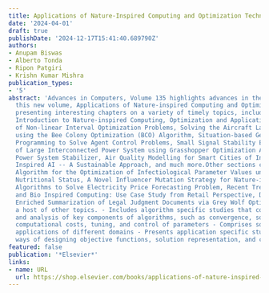 ```yaml
---
title: Applications of Nature-Inspired Computing and Optimization Techniques
date: '2024-04-01'
draft: true
publishDate: '2024-12-17T15:41:40.689790Z'
authors:
- Anupam Biswas
- Alberto Tonda
- Ripon Patgiri
- Krishn Kumar Mishra
publication_types:
- '5'
abstract: 'Advances in Computers, Volume 135 highlights advances in the field, with
  this new volume, Applications of Nature-inspired Computing and Optimization Techniques
  presenting interesting chapters on a variety of timely topics, including A Brief
  Introduction to Nature-inspired Computing, Optimization and Applications, Overview
  of Non-linear Interval Optimization Problems, Solving the Aircraft Landing Problem
  using the Bee Colony Optimization (BCO) Algorithm, Situation-based Genetic Network
  Programming to Solve Agent Control Problems, Small Signal Stability Enhancement
  of Large Interconnected Power System using Grasshopper Optimization Algorithm Tuned
  Power System Stabilizer, Air Quality Modelling for Smart Cities of India by Nature
  Inspired AI -- A Sustainable Approach, and much more.Other sections cover Genetic
  Algorithm for the Optimization of Infectiological Parameter Values under Different
  Nutritional Status, A Novel Influencer Mutation Strategy for Nature-inspired Optimization
  Algorithms to Solve Electricity Price Forecasting Problem, Recent Trends in Human
  and Bio Inspired Computing: Use Case Study from Retail Perspective, Domain Knowledge
  Enriched Summarization of Legal Judgment Documents via Grey Wolf Optimization, and
  a host of other topics. - Includes algorithm specific studies that cover basic introduction
  and analysis of key components of algorithms, such as convergence, solution accuracy,
  computational costs, tuning, and control of parameters - Comprises some of the major
  applications of different domains - Presents application specific studies, incorporating
  ways of designing objective functions, solution representation, and constraint handling'
featured: false
publication: '*Elsevier*'
links:
- name: URL
  url: https://shop.elsevier.com/books/applications-of-nature-inspired-computing-and-optimization-techniques/biswas/978-0-323-95768-7
---
```


